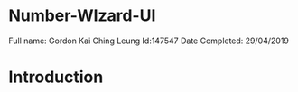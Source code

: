 # Number-WIzard-UI
Full name: Gordon Kai Ching Leung
Id:147547
Date Completed: 29/04/2019
# Introduction
